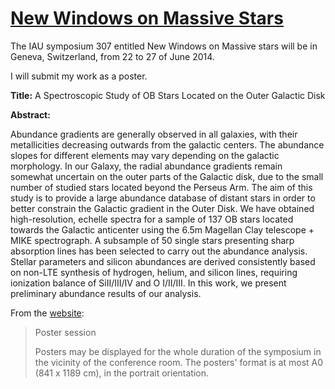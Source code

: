 # [New Windows on Massive Stars](http://obswww.unige.ch/Conferences/IAU307/index.html)


The IAU symposium 307 entitled New Windows on Massive stars will
be in Geneva, Switzerland, from 22 to 27 of June 2014.

I will submit my work as a poster.

**Title:** A Spectroscopic Study of OB Stars Located on the Outer Galactic Disk

**Abstract:**

Abundance gradients are generally observed in all galaxies, with their
metallicities decreasing outwards from the galactic centers. The abundance
slopes for different elements may vary depending on the galactic morphology.
In our Galaxy, the radial abundance gradients remain somewhat uncertain on the
outer parts of the Galactic disk, due to the small number of studied stars
located beyond the Perseus Arm. The aim of this study is to provide a large
abundance database of distant stars in order to better constrain the Galactic
gradient in the Outer Disk. We have obtained high-resolution, echelle spectra
for a sample of 137 OB stars located towards the Galactic anticenter using the
6.5m Magellan Clay telescope + MIKE spectrograph. A subsample of 50  single
stars presenting sharp absorption lines has been selected to carry out the
abundance analysis. Stellar parameters and silicon abundances are derived
consistently based on non-LTE synthesis of hydrogen, helium, and silicon lines,
requiring ionization balance of SiII/III/IV and O I/II/III. In this work, we 
present preliminary abundance results of our analysis.


From the [website](http://obswww.unige.ch/Conferences/IAU307/Scientific_Program.htm#techinfo):

>Poster session
>
>Posters may be displayed for the whole duration of the symposium in the
>vicinity of the conference room. The posters' format is at most A0
>(841 x 1189 cm), in the portrait orientation.
